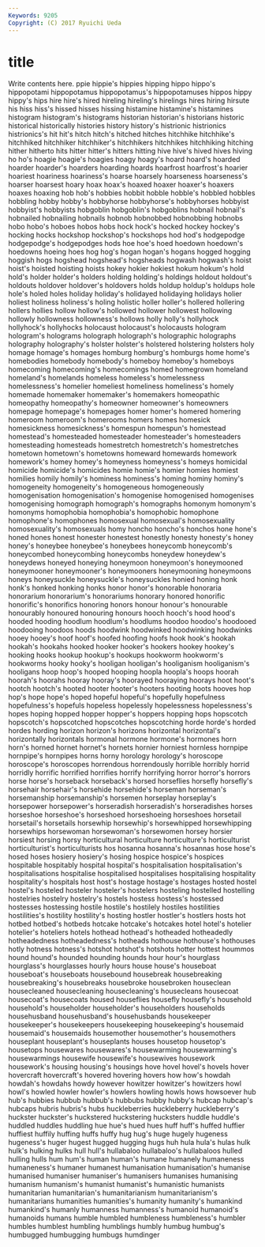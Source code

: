 ```yaml
---
Keywords: 9205 
Copyright: (C) 2017 Ryuichi Ueda
---
```


# title

Write contents here.
ppie hippie's hippies hipping
hippo hippo's hippopotami hippopotamus hippopotamus's hippopotamuses hippos hippy hippy's hips
hire hire's hired hireling hireling's hirelings hires hiring hirsute his
hiss hiss's hissed hisses hissing histamine histamine's histamines histogram histogram's
histograms historian historian's historians historic historical historically histories history history's
histrionic histrionics histrionics's hit hit's hitch hitch's hitched hitches hitchhike
hitchhike's hitchhiked hitchhiker hitchhiker's hitchhikers hitchhikes hitchhiking hitching hither hitherto
hits hitter hitter's hitters hitting hive hive's hived hives hiving
ho ho's hoagie hoagie's hoagies hoagy hoagy's hoard hoard's hoarded
hoarder hoarder's hoarders hoarding hoards hoarfrost hoarfrost's hoarier hoariest hoariness
hoariness's hoarse hoarsely hoarseness hoarseness's hoarser hoarsest hoary hoax hoax's
hoaxed hoaxer hoaxer's hoaxers hoaxes hoaxing hob hob's hobbies hobbit
hobble hobble's hobbled hobbles hobbling hobby hobby's hobbyhorse hobbyhorse's hobbyhorses
hobbyist hobbyist's hobbyists hobgoblin hobgoblin's hobgoblins hobnail hobnail's hobnailed hobnailing
hobnails hobnob hobnobbed hobnobbing hobnobs hobo hobo's hoboes hobos hobs
hock hock's hocked hockey hockey's hocking hocks hockshop hockshop's hockshops
hod hod's hodgepodge hodgepodge's hodgepodges hods hoe hoe's hoed hoedown
hoedown's hoedowns hoeing hoes hog hog's hogan hogan's hogans hogged
hogging hoggish hogs hogshead hogshead's hogsheads hogwash hogwash's hoist hoist's
hoisted hoisting hoists hokey hokier hokiest hokum hokum's hold hold's
holder holder's holders holding holding's holdings holdout holdout's holdouts holdover
holdover's holdovers holds holdup holdup's holdups hole hole's holed holes
holiday holiday's holidayed holidaying holidays holier holiest holiness holiness's holing
holistic holler holler's hollered hollering hollers hollies hollow hollow's hollowed
hollower hollowest hollowing hollowly hollowness hollowness's hollows holly holly's hollyhock
hollyhock's hollyhocks holocaust holocaust's holocausts hologram hologram's holograms holograph holograph's
holographic holographs holography holography's holster holster's holstered holstering holsters holy
homage homage's homages homburg homburg's homburgs home home's homebodies homebody
homebody's homeboy homeboy's homeboys homecoming homecoming's homecomings homed homegrown homeland
homeland's homelands homeless homeless's homelessness homelessness's homelier homeliest homeliness homeliness's
homely homemade homemaker homemaker's homemakers homeopathic homeopathy homeopathy's homeowner homeowner's
homeowners homepage homepage's homepages homer homer's homered homering homeroom homeroom's
homerooms homers homes homesick homesickness homesickness's homespun homespun's homestead homestead's
homesteaded homesteader homesteader's homesteaders homesteading homesteads homestretch homestretch's homestretches hometown
hometown's hometowns homeward homewards homework homework's homey homey's homeyness homeyness's
homeys homicidal homicide homicide's homicides homie homie's homier homies homiest
homilies homily homily's hominess hominess's homing hominy hominy's homogeneity homogeneity's
homogeneous homogeneously homogenisation homogenisation's homogenise homogenised homogenises homogenising homograph homograph's
homographs homonym homonym's homonyms homophobia homophobia's homophobic homophone homophone's homophones
homosexual homosexual's homosexuality homosexuality's homosexuals homy honcho honcho's honchos hone
hone's honed hones honest honester honestest honestly honesty honesty's honey
honey's honeybee honeybee's honeybees honeycomb honeycomb's honeycombed honeycombing honeycombs honeydew
honeydew's honeydews honeyed honeying honeymoon honeymoon's honeymooned honeymooner honeymooner's honeymooners
honeymooning honeymoons honeys honeysuckle honeysuckle's honeysuckles honied honing honk honk's
honked honking honks honor honor's honorable honoraria honorarium honorarium's honorariums
honorary honored honorific honorific's honorifics honoring honors honour honour's honourable
honourably honoured honouring honours hooch hooch's hood hood's hooded hooding
hoodlum hoodlum's hoodlums hoodoo hoodoo's hoodooed hoodooing hoodoos hoods hoodwink
hoodwinked hoodwinking hoodwinks hooey hooey's hoof hoof's hoofed hoofing hoofs
hook hook's hookah hookah's hookahs hooked hooker hooker's hookers hookey
hookey's hooking hooks hookup hookup's hookups hookworm hookworm's hookworms hooky
hooky's hooligan hooligan's hooliganism hooliganism's hooligans hoop hoop's hooped hooping
hoopla hoopla's hoops hoorah hoorah's hoorahs hooray hooray's hoorayed hooraying
hoorays hoot hoot's hootch hootch's hooted hooter hooter's hooters hooting
hoots hooves hop hop's hope hope's hoped hopeful hopeful's hopefully
hopefulness hopefulness's hopefuls hopeless hopelessly hopelessness hopelessness's hopes hoping hopped
hopper hopper's hoppers hopping hops hopscotch hopscotch's hopscotched hopscotches hopscotching
horde horde's horded hordes hording horizon horizon's horizons horizontal horizontal's
horizontally horizontals hormonal hormone hormone's hormones horn horn's horned hornet
hornet's hornets hornier horniest hornless hornpipe hornpipe's hornpipes horns horny
horology horology's horoscope horoscope's horoscopes horrendous horrendously horrible horribly horrid
horridly horrific horrified horrifies horrify horrifying horror horror's horrors horse
horse's horseback horseback's horsed horseflies horsefly horsefly's horsehair horsehair's horsehide
horsehide's horseman horseman's horsemanship horsemanship's horsemen horseplay horseplay's horsepower horsepower's
horseradish horseradish's horseradishes horses horseshoe horseshoe's horseshoed horseshoeing horseshoes horsetail
horsetail's horsetails horsewhip horsewhip's horsewhipped horsewhipping horsewhips horsewoman horsewoman's horsewomen
horsey horsier horsiest horsing horsy horticultural horticulture horticulture's horticulturist horticulturist's
horticulturists hos hosanna hosanna's hosannas hose hose's hosed hoses hosiery
hosiery's hosing hospice hospice's hospices hospitable hospitably hospital hospital's hospitalisation
hospitalisation's hospitalisations hospitalise hospitalised hospitalises hospitalising hospitality hospitality's hospitals host
host's hostage hostage's hostages hosted hostel hostel's hosteled hosteler hosteler's
hostelers hosteling hostelled hostelling hostelries hostelry hostelry's hostels hostess hostess's
hostessed hostesses hostessing hostile hostile's hostilely hostiles hostilities hostilities's hostility
hostility's hosting hostler hostler's hostlers hosts hot hotbed hotbed's hotbeds
hotcake hotcake's hotcakes hotel hotel's hotelier hotelier's hoteliers hotels hothead
hothead's hotheaded hotheadedly hotheadedness hotheadedness's hotheads hothouse hothouse's hothouses hotly
hotness hotness's hotshot hotshot's hotshots hotter hottest hoummos hound hound's
hounded hounding hounds hour hour's hourglass hourglass's hourglasses hourly hours
house house's houseboat houseboat's houseboats housebound housebreak housebreaking housebreaking's housebreaks
housebroke housebroken houseclean housecleaned housecleaning housecleaning's housecleans housecoat housecoat's housecoats
housed houseflies housefly housefly's household household's householder householder's householders households
househusband househusband's househusbands housekeeper housekeeper's housekeepers housekeeping housekeeping's housemaid housemaid's
housemaids housemother housemother's housemothers houseplant houseplant's houseplants houses housetop housetop's
housetops housewares housewares's housewarming housewarming's housewarmings housewife housewife's housewives housework
housework's housing housing's housings hove hovel hovel's hovels hover hovercraft
hovercraft's hovered hovering hovers how how's howdah howdah's howdahs howdy
however howitzer howitzer's howitzers howl howl's howled howler howler's howlers
howling howls hows howsoever hub hub's hubbies hubbub hubbub's hubbubs
hubby hubby's hubcap hubcap's hubcaps hubris hubris's hubs huckleberries huckleberry
huckleberry's huckster huckster's huckstered huckstering hucksters huddle huddle's huddled huddles
huddling hue hue's hued hues huff huff's huffed huffier huffiest
huffily huffing huffs huffy hug hug's huge hugely hugeness hugeness's
huger hugest hugged hugging hugs huh hula hula's hulas hulk
hulk's hulking hulks hull hull's hullabaloo hullabaloo's hullabaloos hulled hulling
hulls hum hum's human human's humane humanely humaneness humaneness's humaner
humanest humanisation humanisation's humanise humanised humaniser humaniser's humanisers humanises humanising
humanism humanism's humanist humanist's humanistic humanists humanitarian humanitarian's humanitarianism humanitarianism's
humanitarians humanities humanities's humanity humanity's humankind humankind's humanly humanness humanness's
humanoid humanoid's humanoids humans humble humbled humbleness humbleness's humbler humbles
humblest humbling humblings humbly humbug humbug's humbugged humbugging humbugs humdinger
